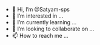 - 👋 Hi, I’m @Satyam-sps
- 👀 I’m interested in ...
- 🌱 I’m currently learning ...
- 💞️ I’m looking to collaborate on ...
- 📫 How to reach me ...

<!---
Satyam-sps/Satyam-sps is a ✨ special ✨ repository because its `README.md` (this file) appears on your GitHub profile.
You can click the Preview link to take a look at your changes.
--->
